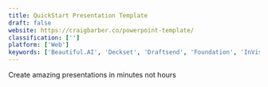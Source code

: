 ```yaml
---
title: QuickStart Presentation Template
draft: false 
website: https://craigbarber.co/powerpoint-template/
classification: ['']
platform: ['Web']
keywords: ['Beautiful.AI', 'Deckset', 'Draftsend', 'Foundation', 'InVision LiveShare PS', 'Keynote', 'LibreOffice - Impress', 'Ludus', 'Presentation Hero Academy', 'Presentator', 'Showeet', 'SlideCamp', 'Slidebean', 'Slides', 'SlidesPPT', 'SlidesUp API', 'Sozi', 'Spectacle Presentation Library', 'Swipe', 'WebSlides', 'emaze.me']
---
```

Create amazing presentations in minutes not hours